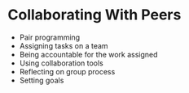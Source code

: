 # Collaborating With Peers

* Pair programming
* Assigning tasks on a team
* Being accountable for the work assigned
* Using collaboration tools
* Reflecting on group process
* Setting goals
